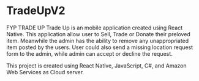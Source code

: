 # TradeUpV2
FYP TRADE UP
Trade Up is an mobile application created using React Native.
This application allow user to Sell, Trade or Donate their preloved item.
Meanwhile the admin has the ability to remove any unappropriated item posted by the users.
User could also send a missing location request form to the admin, while admin can accept or decline the request.

This project is created using React Native, JavaScript, C#, and Amazon Web Services as Cloud server.
